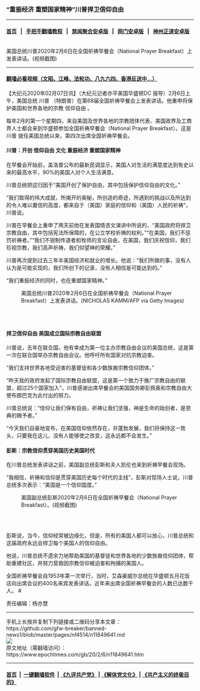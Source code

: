 ### “重振经济 重塑国家精神”川普捍卫信仰自由
------------------------

#### [首页](https://github.com/gfw-breaker/banned-news1/blob/master/README.md) &nbsp;&nbsp;|&nbsp;&nbsp; [手把手翻墙教程](https://github.com/gfw-breaker/guides/wiki) &nbsp;&nbsp;|&nbsp;&nbsp; [禁闻聚合安卓版](https://github.com/gfw-breaker/bn-android) &nbsp;&nbsp;|&nbsp;&nbsp; [网门安卓版](https://github.com/oGate2/oGate) &nbsp;&nbsp;|&nbsp;&nbsp; [神州正道安卓版](https://github.com/SzzdOgate/update) 



<div><img alt="" class="aligncenter wp-post-image" src="https://i.epochtimes.com/assets/uploads/2020/02/15f0e20ac392e49f_ttl7daydq7_trump-600x400.jpg"/>
<div class="red16 caption">
 <p>
  美国总统川普2020年2月6日在全国祈祷早餐会（National Prayer Breakfast）上发表讲话。(视频截图)
 </p>
</div>
</div><hr/>

#### [翻墙必看视频（文昭、江峰、法轮功、八九六四、香港反送中...）](https://github.com/gfw-breaker/banned-news1/blob/master/pages/link3.md)

<div><p>
 【大纪元2020年02月07日讯】（大纪元记者亦平美国华盛顿DC 报导）2月6日上午，美国总统
 <ok href="https://www.epochtimes.com/gb/tag/%E5%B7%9D%E6%99%AE.html">
  川普
 </ok>
 （特朗普）在第68届全国祈祷早餐会上发表讲话。他重申将保护美国和世界各地的宗教
 <ok href="https://www.epochtimes.com/gb/tag/%E4%BF%A1%E4%BB%B0%E8%87%AA%E7%94%B1.html">
  信仰自由
 </ok>
 。
</p>
<p>
 每年2月的第一个星期四，来自美国及世界各地的宗教团体代表、美国政界及工商界人士都会来到华盛顿参加全国祈祷早餐会（National Prayer Breakfast）。这是
 <ok href="https://www.epochtimes.com/gb/tag/%E5%B7%9D%E6%99%AE.html">
  川普
 </ok>
 就任美国总统以来，第四次出席全国祈祷早餐会。
</p>
<h4>
 川普：开创
 <ok href="https://www.epochtimes.com/gb/tag/%E4%BF%A1%E4%BB%B0%E8%87%AA%E7%94%B1.html">
  信仰自由
 </ok>
 文化 重振经济 重塑国家精神
</h4>
<p>
 在早餐会开始前，盖洛普公布的最新民调显示，美国人对生活的满意度达到有史以来的最高水平，90%的美国人对个人生活满意。
</p>
<p>
 川普总统把这归因于“美国开创了保护自由，其中包括保护信仰自由的文化。”
</p>
<p>
 “我们取得的伟大成就，所揭开的奥秘，所创造的奇迹，所遇到的挑战以及所达到的令人难以置信的高度，都来自于（美国）家庭的信仰和（美国）人民的祈祷“，川普说。
</p>
<p>
 川普在早餐会上重申了两天前他在发表国情咨文演讲中所说的，“美国政府将捍卫宗教自由，其中包括宪法所保障的，在公立学校祈祷的权利。”“在美国，我们不惩罚祈祷者。”“我们不钳制传道者和牧师的言论自由，在美国，我们庆祝信仰，我们珍视宗教，我们高声祈祷，我们仰望神的荣耀。”
</p>
<p>
 川普再次提到过去三年半美国经济和就业的增长。他说：“我们所做的事，没有人认为是可能实现的，我们所创下的记录，没有人相信是可能达到的。”
</p>
<p>
 “我们重振经济的同时，也在重塑国家精神。”
</p>
<figure class="wp-caption aligncenter" id="attachment_11849660" style="width: 450px">
 <ok href="http://i.epochtimes.com/assets/uploads/2020/02/GettyImages-1198914123.jpg">
  <img alt="" class="wp-image-11849660 size-medium" src="http://i.epochtimes.com/assets/uploads/2020/02/GettyImages-1198914123-450x300.jpg"/>
 </ok>
 <br/><figcaption class="wp-caption-text">
  美国总统川普2020年2月6日在全国祈祷早餐会（National Prayer Breakfast）上发表讲话。(NICHOLAS KAMM/AFP via Getty Images)
 </figcaption><br/>
</figure><br/>
<h4>
 捍卫信仰自由 美国成立国际宗教自由联盟
</h4>
<p>
 川普说，去年在联合国，他有幸成为第一位主办宗教自由会议的美国总统，这是第一次在联合国举办宗教自由会议。他呼吁所有国家对抗宗教迫害。
</p>
<p>
 “我们支持世界各地受迫害的基督徒和各少数族裔宗教信仰团体。”
</p>
<p>
 “昨天我的政府发起了国际宗教自由联盟，这是第一个致力于推广宗教自由的联盟，超过25个国家加入”，川普感谢出席早餐会的美国国务卿彭佩奥和宗教自由大使布朗巴克为此付出的努力。
</p>
<p>
 川普总统说：“信仰让我们保有自由，祈祷让我们坚强，神是生命的始创者，是恩典的赐予者。”
</p>
<p>
 “今天我们自豪地宣布，在美国信仰依然存在，并蓬勃发展，我们将保持这一势头，只要我在这儿，没有人能够使之改变，这永远都不会发生。”
</p>
<h4>
 彭斯：宗教信仰贯穿美国历史美国时代
</h4>
<p>
 在川普总统发表讲话之前，美国副总统彭斯和夫人凯伦也来到祈祷早餐会现场。
</p>
<p>
 “我相信，祈祷和信仰是贯穿美国历史每个时代的主线”，彭斯对现场人士说，川普总统多次表示：“美国是一个信仰国度。”
</p>
<figure class="wp-caption aligncenter" id="attachment_11849743" style="width: 450px">
 <ok href="http://i.epochtimes.com/assets/uploads/2020/02/15f0e21f2d5c2fdf_ttl7day3HD_pence.jpg">
  <img alt="" class="wp-image-11849743 size-medium" src="http://i.epochtimes.com/assets/uploads/2020/02/15f0e21f2d5c2fdf_ttl7day3HD_pence-450x371.jpg"/>
 </ok>
 <br/><figcaption class="wp-caption-text">
  美国副总统彭斯2020年2月6日在全国祈祷早餐会（National Prayer Breakfast）。(视频截图)
 </figcaption><br/>
</figure><br/>
<p>
 彭斯说，当今，信仰经常被边缘化，但是，所有的美国人都可以放心，川普总统和这届政府永远会捍卫每个美国人的信仰自由。
</p>
<p>
 他说，川普总统不遗余力地帮助美国的基督徒和世界各地的少数族裔信仰团体，帮助重建社区，并努力营救因宗教信仰被迫害和拘捕的美国人。
</p>
<p>
 全国祈祷早餐会自1953年第一次举行，当时，艾森豪威尔总统在华盛顿五月花饭店向出席会议的400名来宾发表讲话。近年来出席全国祈祷早餐会的人数已达数千人。 #
</p>
<p>
 责任编辑：杨亦慧
</p>
</div>
<hr/>
手机上长按并复制下列链接或二维码分享本文章：<br/>
https://github.com/gfw-breaker/banned-news1/blob/master/pages/nf4514/n11849641.md <br/>
<a href='https://github.com/gfw-breaker/banned-news1/blob/master/pages/nf4514/n11849641.md'><img src='https://github.com/gfw-breaker/banned-news1/blob/master/pages/nf4514/n11849641.md.png'/></a> <br/>
原文地址（需翻墙访问）：https://www.epochtimes.com/gb/20/2/6/n11849641.htm


------------------------
#### [首页](https://github.com/gfw-breaker/banned-news1/blob/master/README.md) &nbsp;|&nbsp; [一键翻墙软件](https://github.com/gfw-breaker/nogfw/blob/master/README.md) &nbsp;| [《九评共产党》](https://github.com/gfw-breaker/9ping.md/blob/master/README.md#九评之一评共产党是什么) | [《解体党文化》](https://github.com/gfw-breaker/jtdwh.md/blob/master/README.md) | [《共产主义的终极目的》](https://github.com/gfw-breaker/gczydzjmd.md/blob/master/README.md)


<img src='http://gfw-breaker.win/banned-news/pages/nf4514/n11849641.md' width='0px' height='0px'/>